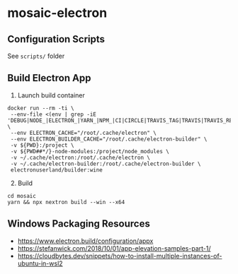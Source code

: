 # mosaic-electron

## Configuration Scripts
See `scripts/` folder

## Build Electron App
1. Launch build container
```
docker run --rm -ti \
 --env-file <(env | grep -iE 'DEBUG|NODE_|ELECTRON_|YARN_|NPM_|CI|CIRCLE|TRAVIS_TAG|TRAVIS|TRAVIS_REPO_|TRAVIS_BUILD_|TRAVIS_BRANCH|TRAVIS_PULL_REQUEST_|APPVEYOR_|CSC_|GH_|GITHUB_|BT_|AWS_|STRIP|BUILD_') \
 --env ELECTRON_CACHE="/root/.cache/electron" \
 --env ELECTRON_BUILDER_CACHE="/root/.cache/electron-builder" \
 -v ${PWD}:/project \
 -v ${PWD##*/}-node-modules:/project/node_modules \
 -v ~/.cache/electron:/root/.cache/electron \
 -v ~/.cache/electron-builder:/root/.cache/electron-builder \
 electronuserland/builder:wine
```
2. Build

```
cd mosaic
yarn && npx nextron build --win --x64
```

## Windows Packaging Resources
- https://www.electron.build/configuration/appx
- https://stefanwick.com/2018/10/01/app-elevation-samples-part-1/
- https://cloudbytes.dev/snippets/how-to-install-multiple-instances-of-ubuntu-in-wsl2
